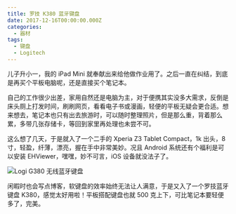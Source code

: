 ```yaml
---
title: 罗技 K380 蓝牙键盘
date: 2017-12-16T00:00:00.000Z
categories:
  - 器材
tags:
  - 键盘
  - Logitech
---
```


儿子升小一，我的 iPad Mini 就奉献出来给他做作业用了。之后一直在纠结，到底是再买个平板电脑呢，还是直接买个笔记本。

自己的工作很少出差，家用自然还是电脑为主，对于便携其实没多大需求，反倒是床头厕上打发时间，刷刷网页，看看电子书或漫画，轻便的平板无疑会更合适。想来想去，笔记本也只有出去旅游时，可以随时整理照片，但是那么重，背着那么累，多带几张存储卡，等回到家里再处理也未尝不可。

这么想了几天，于是就入了一个二手的 Xperia Z3 Tablet Compact，1k 出头，8寸，轻盈，纤薄，漂亮，握在手中非常美妙。况且 Android 系统还有个福利是可以安装 EHViewer，嘿嘿，妙不可言，iOS 设备就没法子了。

![Logi G380 无线蓝牙键盘](https://media.kaerozhi.com/2025/06/25ef45845dc4af73edda5e8be11e3387.webp)

闲暇时也会写点博客，软键盘的效率始终无法让人满意，于是又入了一个罗技蓝牙键盘 K380，感觉太好用啦！平板搭配键盘也就 500 克上下，可比笔记本要轻便多了，完美。
